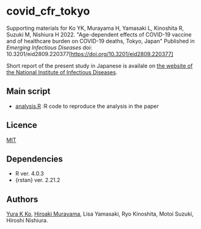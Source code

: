 # covid_cfr_tokyo
Supporting materials for Ko YK, Murayama H, Yamasaki L, Kinoshita R, Suzuki M, Nishiura H 2022. "Age-dependent effects of COVID-19 vaccine and of healthcare burden on COVID-19 deaths, Tokyo, Japan" 
Published in *Emerging Infectious Diseases* doi: 10.3201/eid2809.220377[https://doi.org/10.3201/eid2809.220377]

Short report of the present study in Japanese is availale on [the website of the National Institute of Infectious Diseases](https://www.niid.go.jp/niid/ja/2019-ncov/2484-idsc/10873-covid19-65.html).

## Main script
- [analysis.R](https://github.com/KoKYura/covid19_cfr_ve_tokyo/blob/main/src/analysis.R) :R code to reproduce the analysis in the paper

## Licence
[MIT](https://github.com/KoKYura/covid19_cfr_ve_tokyo/blob/main/LICENSE)

## Dependencies
* R ver. 4.0.3
* {rstan} ver. 2.21.2

## Authors
[Yura K Ko](https://github.com/KoKYura), [Hiroaki Murayama](https://github.com/hiroaki-murayama), Lisa Yamasaki, Ryo Kinoshita, Motoi Suzuki, Hiroshi Nishiura.
